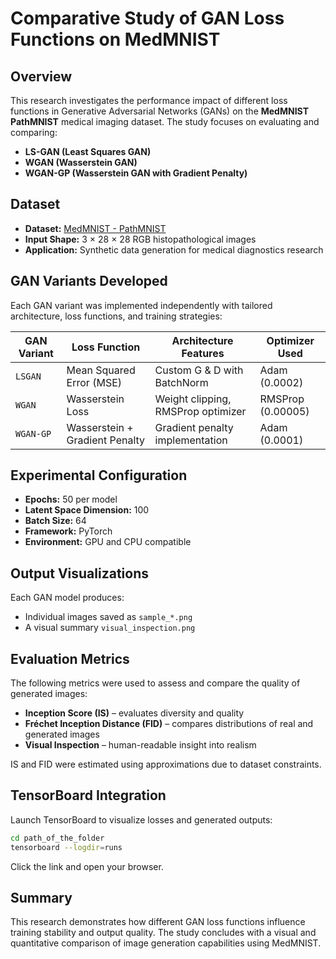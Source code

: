 # Comparative Study of GAN Loss Functions on MedMNIST

## Overview
This research investigates the performance impact of different loss functions in Generative Adversarial Networks (GANs) on the **MedMNIST PathMNIST** medical imaging dataset. The study focuses on evaluating and comparing:
- **LS-GAN (Least Squares GAN)**
- **WGAN (Wasserstein GAN)**
- **WGAN-GP (Wasserstein GAN with Gradient Penalty)**

## Dataset
- **Dataset:** [MedMNIST - PathMNIST](https://medmnist.com/)
- **Input Shape:** 3 × 28 × 28 RGB histopathological images
- **Application:** Synthetic data generation for medical diagnostics research

## GAN Variants Developed
Each GAN variant was implemented independently with tailored architecture, loss functions, and training strategies:

| GAN Variant  | Loss Function                  | Architecture Features              | Optimizer Used      |
|--------------|--------------------------------|------------------------------------|---------------------|
| `LSGAN`      | Mean Squared Error (MSE)       | Custom G & D with BatchNorm        | Adam (0.0002)       |
| `WGAN`       | Wasserstein Loss               | Weight clipping, RMSProp optimizer | RMSProp (0.00005)   |
| `WGAN-GP`    | Wasserstein + Gradient Penalty | Gradient penalty implementation    | Adam (0.0001)       |

## Experimental Configuration
- **Epochs:** 50 per model
- **Latent Space Dimension:** 100
- **Batch Size:** 64
- **Framework:** PyTorch
- **Environment:** GPU and CPU compatible

## Output Visualizations
Each GAN model produces:
- Individual images saved as `sample_*.png`
- A visual summary `visual_inspection.png`

## Evaluation Metrics
The following metrics were used to assess and compare the quality of generated images:
- **Inception Score (IS)** – evaluates diversity and quality
- **Fréchet Inception Distance (FID)** – compares distributions of real and generated images
- **Visual Inspection** – human-readable insight into realism

IS and FID were estimated using approximations due to dataset constraints.

## TensorBoard Integration
Launch TensorBoard to visualize losses and generated outputs:
```bash
cd path_of_the_folder
tensorboard --logdir=runs
```
Click the link and open your browser.

## Summary
This research demonstrates how different GAN loss functions influence training stability and output quality. The study concludes with a visual and quantitative comparison of image generation capabilities using MedMNIST.
